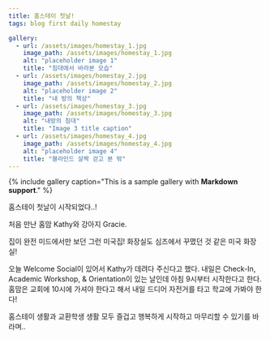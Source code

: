 ```yaml
---
title: 홈스테이 첫날!
tags: blog first daily homestay

gallery:
  - url: /assets/images/homestay_1.jpg
    image_path: /assets/images/homestay_1.jpg
    alt: "placeholder image 1"
    title: "침대에서 바라본 모습"
  - url: /assets/images/homestay_2.jpg
    image_path: /assets/images/homestay_2.jpg
    alt: "placeholder image 2"
    title: "내 방의 책상"
  - url: /assets/images/homestay_3.jpg
    image_path: /assets/images/homestay_3.jpg
    alt: "내방의 침대"
    title: "Image 3 title caption"
  - url: /assets/images/homestay_4.jpg
    image_path: /assets/images/homestay_4.jpg
    alt: "placeholder image 4"
    title: "블라인드 살짝 걷고 본 밖"
---
```


{% include gallery caption="This is a sample gallery with **Markdown support**." %}

홈스테이 첫날이 시작되었다..!

처음 만난 홈맘 Kathy와 강아지 Gracie.


집이 완전 미드에서만 보던 그런 미국집! 화장실도 심즈에서 꾸몄던 것 같은 미국 화장실!

오늘 Welcome Social이 있어서 Kathy가 데려다 주신다고 했다.
내일은 Check-In, Academic Workshop, & Orientation이 있는 날인데 아침 9시부터 시작한다고 한다. 
홈맘은 교회에 10시에 가셔야 한다고 해서 내일 드디어 자전거를 타고 학교에 가봐야 한다!


홈스테이 생활과 교환학생 생활 모두 즐겁고 행복하게 시작하고 마무리할 수 있기를 바라며..
